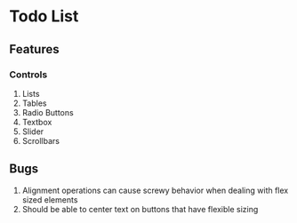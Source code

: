 # Todo List

## Features
### Controls
 1. Lists
 1. Tables
 1. Radio Buttons
 1. Textbox
 1. Slider
 1. Scrollbars

## Bugs
 1. Alignment operations can cause screwy behavior when dealing with flex sized elements
  1. Should be able to center text on buttons that have flexible sizing
